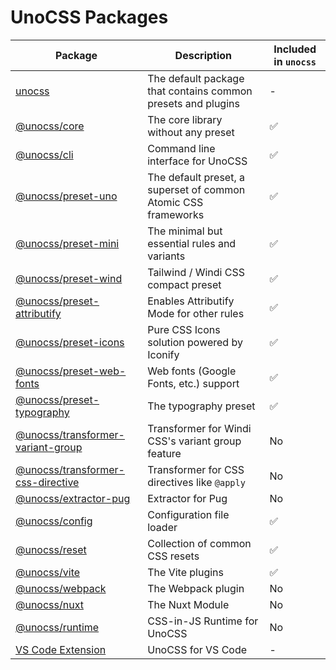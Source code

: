 # UnoCSS Packages

| Package | Description | Included in `unocss` |
| ------- | ----------- | -------------------- |
| [unocss](./unocss) | The default package that contains common presets and plugins | - |
| [@unocss/core](./core) | The core library without any preset | ✅ |
| [@unocss/cli](./cli) | Command line interface for UnoCSS | ✅ |
| [@unocss/preset-uno](./preset-uno) | The default preset, a superset of common Atomic CSS frameworks | ✅ |
| [@unocss/preset-mini](./preset-mini) | The minimal but essential rules and variants | ✅ |
| [@unocss/preset-wind](./preset-wind) | Tailwind / Windi CSS compact preset | ✅ |
| [@unocss/preset-attributify](./preset-attributify) | Enables Attributify Mode for other rules | ✅ |
| [@unocss/preset-icons](./preset-icons) | Pure CSS Icons solution powered by Iconify | ✅ |
| [@unocss/preset-web-fonts](./preset-web-fonts) | Web fonts (Google Fonts, etc.) support | ✅ |
| [@unocss/preset-typography](./preset-typography) | The typography preset | ✅ |
| [@unocss/transformer-variant-group](./transformer-variant-group) | Transformer for Windi CSS's variant group feature | No |
| [@unocss/transformer-css-directive](./transformer-css-directive) | Transformer for CSS directives like `@apply` | No |
| [@unocss/extractor-pug](./extractor-pug) | Extractor for Pug | No |
| [@unocss/config](./config) | Configuration file loader | ✅ |
| [@unocss/reset](./reset) | Collection of common CSS resets | ✅ |
| [@unocss/vite](./vite) | The Vite plugins | ✅ |
| [@unocss/webpack](./webpack) | The Webpack plugin | No |
| [@unocss/nuxt](./nuxt) | The Nuxt Module | No |
| [@unocss/runtime](./runtime) | CSS-in-JS Runtime for UnoCSS | No |
| [VS Code Extension](./vscode) | UnoCSS for VS Code | - |
